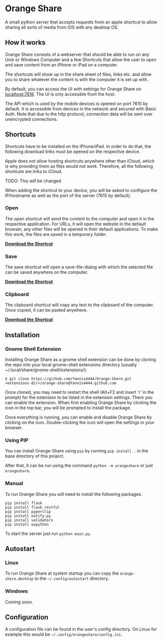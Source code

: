 # Orange Share
A small python server that accepts requests from an apple shortcut to allow sharing all sorts of media from iOS with any desktop OS.

## How it works
Orange Share consists of a webserver that should be able to run on any Unix or Windows Computer and a few Shortcuts
that allow the user to open and save content from an iPhone or iPad on a computer.

The shortcuts will show up in the share sheet of files, links etc. and allow you to share whatever the content is with
the computer it is set up with.

By default, you can access the UI with settings for Orange Share on [localhost:7616](http://localhost:7616).
The UI is only accessible from the host.

The API which is used by the mobile devices is opened on port 7615 by default.
It is accessible from devices in the network and secured with Basic Auth.
Note that due to the http protocol, connection data will be sent over unencrypted connections.

## Shortcuts

Shortcuts have to be installed on the iPhone/iPad. In order to do that, the following download links must be
opened on the respective device.

Apple does not allow hosting shortcuts anywhere other than iCloud, which is why providing them as files would not work.
Therefore, all the following shortcuts are links to iCloud.

TODO: This will be changed

When adding the shortcut to your device, you will be asked to configure the IP/hostname as well as the port of the server
(7615 by default).

### Open
The open shortcut will send the content to the computer and open it in the respective application. For URLs, it will open
the website in the default browser, any other files will be opened in their default applications. To make this work, the
files are saved in a temporary folder.

**[Download the Shortcut](https://www.icloud.com/shortcuts/6b62b82bba344323917aeefbc90eb8c8)**

### Save
The save shortcut will open a save-file-dialog with which the selected file can be saved anywhere on the computer.

**[Download the Shortcut](https://www.icloud.com/shortcuts/471a93dd19374c609bd1c37f62c61fc4)**

### Clipboard
The clipboard shortcut will copy any text to the clipboard of the computer. Once copied, it can be pasted anywhere.

**[Download the Shortcut](https://www.icloud.com/shortcuts/af1a507a945f4226990c3a94e54d04d3)**

## Installation
### Gnome Shell Extension

Installing Orange Share as a gnome shell extension can be done by cloning the repo into your local gnome-shell
extensions directory (usually ~/.local/share/gnome-shell/extensions/):

```
$ git clone https://github.com/Yannis4444/Orange-Share.git <extensions-dir>/orange-share@Yannis4444.github.com
```

Once cloned, you may need to restart the shell (Alt+F2 and insert 'r' in the prompt) for the extension to be listed in the extension settings.
There you can enable the extension.
When first enabling Orange Share by clicking the icon in the top bar, you will be prompted to install the package.

Once everything is running, you can enable and disable Orange Share by clicking on the icon.
Double-clicking the icon will open the settings in your browser.

### Using PIP

You can install Orange-Share using `pip` by running `pip install .` in the base directory of this project.

After that, it can be run using the command `python -m orangeshare` or just `orangeshare`.

### Manual

To run Orange-Share you will need to install the following packages.

```shell
pip install flask
pip install flask_restful
pip install pyperclip
pip install notify-py
pip install validators
pip install wxpython
```

To start the server just run `python main.py`.

## Autostart
### Linux

To run Orange Share at system startup you can copy the `orange-share.desktop` to the `~/.config/autostart` directory.

### Windows
Coming soon.

## Configuration

A configuration file can be found in the user's config directory.
On Linux for example this would be `~/.config/orangeshare/config.ini`.